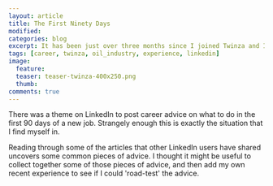 ```yaml
---
layout: article
title: The First Ninety Days
modified:
categories: blog
excerpt: It has been just over three months since I joined Twinza and I believe I've managed to make a positive contribution.
tags: [career, twinza, oil_industry, experience, linkedin]
image:
  feature:
  teaser: teaser-twinza-400x250.png
  thumb:
comments: true
---
```


There was a theme on LinkedIn to post career advice on what to do in the first 90 days of a new job. Strangely enough this is exactly the situation that I find myself in.

Reading through some of the articles that other LinkedIn users have shared uncovers some common pieces of advice. I thought it might be useful to collect together some of those pieces of advice, and then add my own recent experience to see if I could 'road-test' the advice.